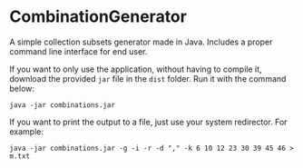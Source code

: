 # CombinationGenerator
A simple collection subsets generator made in Java. Includes a proper command line interface for end user.

If you want to only use the application, without having to compile it, download the provided `jar` file in the `dist` folder. Run it with the command below:

`java -jar combinations.jar`

If you want to print the output to a file, just use your system redirector. For example:

`java -jar combinations.jar -g -i -r -d "," -k 6 10 12 23 30 39 45 46 > m.txt`
